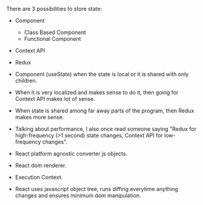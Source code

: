 There are 3 possibilities to store state:
- Component
    - Class Based Component
    - Functional Component
- Context API
- Redux

- Component (useState) when the state is local or it is shared with only children.

- When it is very localized and makes sense to do it, then going for Context API makes lot of sense.

- When state is shared among far away parts of the program, then Redux makes more sense.

- Talking about performance, I also once read someone saying "Redux for high-frequency (>1 second) state changes, Context API for low-frequency changes".

- React platform agnostic converter js objects.
- React dom renderer.
- Execution Context.

- React uses javascript object tree, runs diffing everytime anything changes and ensures minimum dom manipulation.

